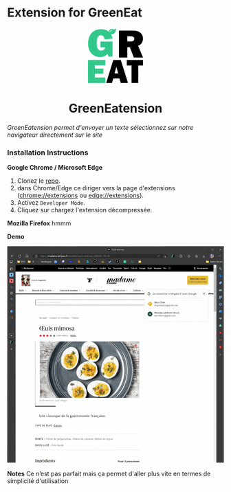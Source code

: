 # Extension for GreenEat

<p align="center">
  <img src="/icons/icon128.png" width="128" height="128"/>
</p>

<h1 align="center">GreenEatension</h1>

*GreenEatension permet d'envoyer un texte sélectionnez sur notre navigateur directement sur le site*

### Installation Instructions
**Google Chrome / Microsoft Edge**
1. Clonez le [repo](git@github.com:Team7-DonkeySchool/GreenEatension.git).
1. dans Chrome/Edge ce diriger vers la page d'extensions ([chrome://extensions](chrome://extensions) ou [edge://extensions](edge://extensions)).
1. Activez `Developer Mode`.
1. Cliquez sur chargez l'extension décompressée.

**Mozilla Firefox**
hmmm


**Demo**
<p align="center">
  <img src="/icons/demo.gif"/>
</p>


**Notes**
Ce n’est pas parfait mais ça permet d'aller plus vite en termes de simplicité d'utilisation




